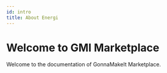 ```yaml
---
id: intro
title: About Energi
---
```


# Welcome to GMI Marketplace

Welcome to the documentation of GonnaMakeIt Marketplace.

<!-- - [GMI Tokenomics](/docs/about/about-tokenomics)
- [GMI Referral Program](/docs/about/gmi-referral)
- [GMI Airdrop](/docs/about/gmi-airdrop)
- [Check and Claim GMI Airdrop](/docs/about/gmi-airdrop-claim) -->
